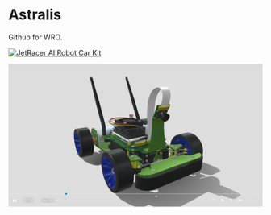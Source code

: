 # Astralis
Github for WRO.

[![JetRacer AI Robot Car Kit](https://sketchfab.com/static/thumbnail.png)](https://sketchfab.com/3d-models/jetracer-ai-robot-car-kit-for-nvidia-jetson-a6e25e470de1425281f17aba1a721f7d)

![JetRacer AI Robot Car](resources/preview.png)
